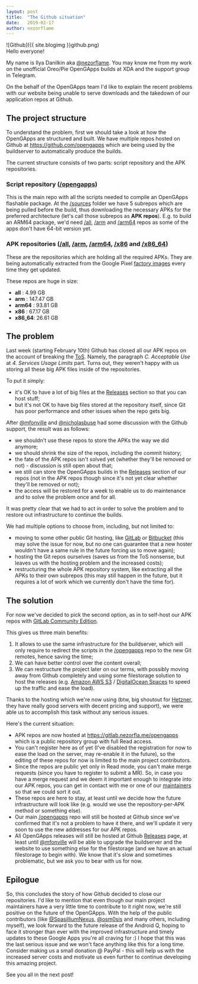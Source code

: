 ```yaml
---
layout: post
title:  "The Github situation"
date:   2019-02-17
author: nezorflame
---
```

<div markdown='1'>
![Github]({{ site.blogimg }}github.png)
</div>
Hello everyone!

My name is Ilya Danilkin aka [@nezorflame]. You may know me from my work on the unofficial Oreo/Pie OpenGApps builds at XDA and the support group in Telegram.

On the behalf of the OpenGApps team I'd like to explain the recent problems with our website being unable to serve downloads and the takedown of our application repos at Github.

## The project structure

To understand the problem, first we should take a look at how the OpenGApps are structured and built.
We have multiple repos hosted on Github at <https://github.com/opengapps> which are being used by the buildserver to automatically produce the builds.

The current structure consists of two parts: script repository and the APK repositories.

### Script repository ([/opengapps])

This is the main repo with all the scripts needed to compile an OpenGApps flashable package.
At the [/sources](https://github.com/opengapps/opengapps/tree/master/sources) folder we have 5 subrepos which are being pulled before the build, thus downloading the necessary APKs for the preferred architecture (let's call those subrepos as **APK repos**).
E.g. to build an ARM64 package, we'd need [/all], [/arm] and [/arm64] repos as some of the apps don't have 64-bit version yet.

### APK repositories ([/all], [/arm], [/arm64], [/x86] and [/x86_64])

These are the repositories which are holding all the required APKs. They are being automatically extracted from the Google Pixel [factory images](https://developers.google.com/android/ota) every time they get updated.

These repos are huge in size:

- **all**   :   4.99 GB
- **arm**   : 147.47 GB
- **arm64** :  93.81 GB
- **x86**   :  67.17 GB
- **x86_64**:  26.61 GB

## The problem

Last week (starting February 10th) Github has closed all our APK repos on the account of breaking the [ToS](https://help.github.com/articles/github-terms-of-service/). Namely, the paragraph *C. Acceptable Use* at *4. Services Usage Limits* part. Turns out, they weren't happy with us storing all these big APK files inside of the repositories.

To put it simply:

- it's OK to have a lot of big files at the [Releases] section so that you can host stuff;
- but it's not OK to have big files stored at the repository itself, since Git has poor performance and other issues when the repo gets big.

After [@mfonville] and [@nicholasbuse] had some discussion with the Github support, the result was as follows:

- we shouldn't use these repos to store the APKs the way we did anymore;
- we should shrink the size of the repos, including the commit history;
- the fate of the APK repos isn't solved yet (whether they'll be removed or not) - discussion is still open about that;
- we still can store the OpenGApps builds in the [Releases] section of our repos (not in the APK repos though since it's not yet clear whether they'll be removed or not);
- the access will be restored for a week to enable us to do maintenance and to solve the problem once and for all.

It was pretty clear that we had to act in order to solve the problem and to restore out infrastructure to continue the builds.

We had multiple options to choose from, including, but not limited to:

- moving to some other public Git hosting, like [GitLab](https://gitlab.com/) or [Bitbucket](https://bitbucket.org/) (this may solve the issue for now, but no one can guarantee that a new hoster wouldn't have a same rule in the future forcing us to move again);
- hosting the Git repos ourselves (saves us from the ToS nonsense, but leaves us with the hosting problem and the increased costs);
- restructuring the whole APK repository system, like extracting all the APKs to their own subrepos (this may still happen in the future, but it requires a lot of work which we currently don't have the time for).

## The solution

For now we've decided to pick the second option, as in to self-host our APK repos with [GitLab Community Edition](https://about.gitlab.com/is-it-any-good/).

This gives us three main benefits:

1. It allows to use the same infrastructure for the buildserver, which will only require to redirect the scripts in the [/opengapps] repo to the new Git remotes, hence saving the time;
2. We can have better control over the content overall;
3. We can restructure the project later on our terms, with possibly moving away from Github completely and using some filestorage solution to host the releases (e.g. [Amazon AWS S3](https://aws.amazon.com/s3/) / [DigitalOcean Spaces](https://www.digitalocean.com/products/spaces/) to speed up the traffic and ease the load).

Thanks to the hosting which we're now using (btw, big shoutout for [Hetzner](https://www.hetzner.com/), they have really good servers with decent pricing and support), we were able us to accomplish this task without any serious issues.

Here's the current situation:

- APK repos are now hosted at <https://gitlab.nezorfla.me/opengapps> which is a public repository group with full Read access.
- You can't register here as of yet (I've disabled the registration for now to ease the load on the server, may re-enable it in the future), so the editing of these repos for now is limited to the main project contributors.
- Since the repos are public yet only in Read mode, you can't make merge requests (since you have to register to submit a MR). So, in case you have a merge request and we deem it important enough to integrate into our APK repos, you can get in contact with me or one of our [maintainers](https://gitlab.nezorfla.me/groups/opengapps/-/group_members) so that we could sort it out.
- These repos are here to stay, at least until we decide how the future infrastructure will look like (e.g. would we use the repository-per-APK method or something else).
- Our main [/opengapps] repo will still be hosted at Github since we've confirmed that it's not a problem to have it there, and we'll update it very soon to use the new addresses for our APK repos.
- All OpenGApps releases will still be hosted at Github [Releases] page, at least until [@mfonville] will be able to upgrade the buildserver and the website to use something else for the filestorage (and we have an actual filestorage to begin with). We know that it's slow and sometimes problematic, but we ask you to bear with us for now.

## Epilogue

So, this concludes the story of how Github decided to close our repositories.
I'd like to mention that even though our main project maintainers have a very little time to contribute to it right now, we're still positive on the future of the OpenGApps.
With the help of the public contributors (like [@SpasilliumNexus], [@osm0sis] and many others, including myself), we look forward to the future release of the Android Q, hoping to face it stronger than ever with the improved infrastructure and timely updates to these Google Apps you're all craving for :)
I hope that this was the last serious issue and we won't face anything like this for a long time.
Consider making us a small donation @ PayPal - this will help us with the increased server costs and motivate us even further to continue developing this amazing project.

See you all in the next post!

[/opengapps]: https://github.com/opengapps/opengapps
[Releases]: https://github.com/opengapps/opengapps/releases
[/all]: https://github.com/opengapps/all
[/arm]: https://github.com/opengapps/arm
[/arm64]: https://github.com/opengapps/arm64
[/x86]: https://github.com/opengapps/x86
[/x86_64]: https://github.com/opengapps/x86_64
[@mfonville]: https://github.com/mfonville
[@nicholasbuse]: https://github.com/NicholasBuse
[@SpasilliumNexus]: https://github.com/SpasilliumNexus
[@osm0sis]: https://github.com/osm0sis
[@nezorflame]: https://github.com/nezorflame
